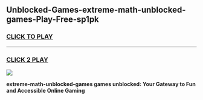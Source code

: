 
## Unblocked-Games-extreme-math-unblocked-games-Play-Free-sp1pk
<h3>
<a href="https://premium76.site?title=extreme-math-unblocked-games&ref=20M">CLICK TO PLAY</a></h3>
<hr>

<h3>
<a href="https://premium76.site?title=extreme-math-unblocked-games&ref=20M">CLICK 2 PLAY</a>
  
</h3>

<a href="https://premium76.site?title=extreme-math-unblocked-games&ref=19M"><img src="https://clearcache.store/games.png"></a>


**extreme-math-unblocked-games games unblocked: Your Gateway to Fun and Accessible Online Gaming**
